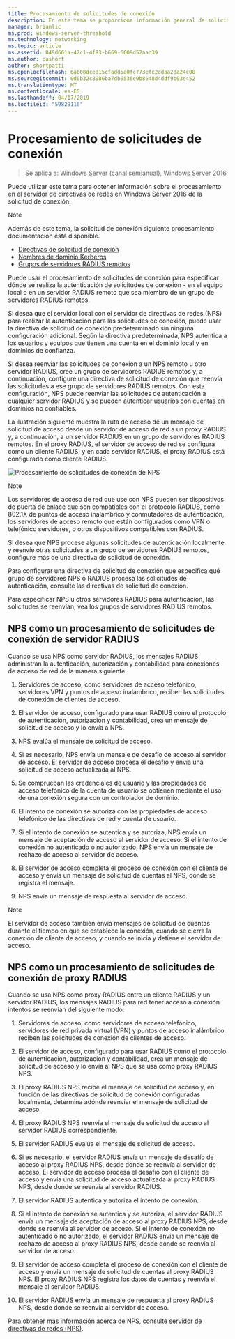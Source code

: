 ```yaml
---
title: Procesamiento de solicitudes de conexión
description: En este tema se proporciona información general de solicitud de conexión de servidor de directivas de red de procesamiento en Windows Server 2016.
manager: brianlic
ms.prod: windows-server-threshold
ms.technology: networking
ms.topic: article
ms.assetid: 849d661a-42c1-4f93-b669-6009d52aad39
ms.author: pashort
author: shortpatti
ms.openlocfilehash: 6ab08dced15cfadd5a0fc773efc2ddaa2da24c08
ms.sourcegitcommit: 0d0b32c8986ba7db9536e0b8648d4ddf9b03e452
ms.translationtype: MT
ms.contentlocale: es-ES
ms.lasthandoff: 04/17/2019
ms.locfileid: "59829116"
---
```

# <a name="connection-request-processing"></a>Procesamiento de solicitudes de conexión

>Se aplica a: Windows Server (canal semianual), Windows Server 2016

Puede utilizar este tema para obtener información sobre el procesamiento en el servidor de directivas de redes en Windows Server 2016 de la solicitud de conexión.

>[!NOTE]
>Además de este tema, la solicitud de conexión siguiente procesamiento documentación está disponible.
> - [Directivas de solicitud de conexión](nps-crp-crpolicies.md)
> - [Nombres de dominio Kerberos](nps-crp-realm-names.md)
> - [Grupos de servidores RADIUS remotos](nps-crp-rrsg.md)

Puede usar el procesamiento de solicitudes de conexión para especificar dónde se realiza la autenticación de solicitudes de conexión - en el equipo local o en un servidor RADIUS remoto que sea miembro de un grupo de servidores RADIUS remotos. 

Si desea que el servidor local con el servidor de directivas de redes (NPS) para realizar la autenticación para las solicitudes de conexión, puede usar la directiva de solicitud de conexión predeterminado sin ninguna configuración adicional. Según la directiva predeterminada, NPS autentica a los usuarios y equipos que tienen una cuenta en el dominio local y en dominios de confianza.

Si desea reenviar las solicitudes de conexión a un NPS remoto u otro servidor RADIUS, cree un grupo de servidores RADIUS remotos y, a continuación, configure una directiva de solicitud de conexión que reenvía las solicitudes a ese grupo de servidores RADIUS remotos. Con esta configuración, NPS puede reenviar las solicitudes de autenticación a cualquier servidor RADIUS y se pueden autenticar usuarios con cuentas en dominios no confiables.

La ilustración siguiente muestra la ruta de acceso de un mensaje de solicitud de acceso desde un servidor de acceso de red a un proxy RADIUS y, a continuación, a un servidor RADIUS en un grupo de servidores RADIUS remotos. En el proxy RADIUS, el servidor de acceso de red se configura como un cliente RADIUS; y en cada servidor RADIUS, el proxy RADIUS está configurado como cliente RADIUS.


![Procesamiento de solicitudes de conexión de NPS](../../media/Nps-Connection-Request-Processing/Nps-Connection-Request-Processing.jpg)


>[!NOTE]
>Los servidores de acceso de red que use con NPS pueden ser dispositivos de puerta de enlace que son compatibles con el protocolo RADIUS, como 802.1X de puntos de acceso inalámbrico y conmutadores de autenticación, los servidores de acceso remoto que están configurados como VPN o telefónico servidores, o otros dispositivos compatibles con RADIUS.

Si desea que NPS procese algunas solicitudes de autenticación localmente y reenvíe otras solicitudes a un grupo de servidores RADIUS remotos, configure más de una directiva de solicitud de conexión.

Para configurar una directiva de solicitud de conexión que especifica qué grupo de servidores NPS o RADIUS procesa las solicitudes de autenticación, consulte las directivas de solicitud de conexión.

Para especificar NPS u otros servidores RADIUS para autenticación, las solicitudes se reenvían, vea los grupos de servidores RADIUS remotos.

## <a name="nps-as-a-radius-server-connection-request-processing"></a>NPS como un procesamiento de solicitudes de conexión de servidor RADIUS

Cuando se usa NPS como servidor RADIUS, los mensajes RADIUS administran la autenticación, autorización y contabilidad para conexiones de acceso de red de la manera siguiente:

1. Servidores de acceso, como servidores de acceso telefónico, servidores VPN y puntos de acceso inalámbrico, reciben las solicitudes de conexión de clientes de acceso. 

2. El servidor de acceso, configurado para usar RADIUS como el protocolo de autenticación, autorización y contabilidad, crea un mensaje de solicitud de acceso y lo envía a NPS. 

3. NPS evalúa el mensaje de solicitud de acceso. 

4. Si es necesario, NPS envía un mensaje de desafío de acceso al servidor de acceso. El servidor de acceso procesa el desafío y envía una solicitud de acceso actualizada al NPS. 

5. Se comprueban las credenciales de usuario y las propiedades de acceso telefónico de la cuenta de usuario se obtienen mediante el uso de una conexión segura con un controlador de dominio. 

6. El intento de conexión se autoriza con las propiedades de acceso telefónico de las directivas de red y cuenta de usuario. 

7. Si el intento de conexión se autentica y se autoriza, NPS envía un mensaje de aceptación de acceso al servidor de acceso. Si el intento de conexión no autenticado o no autorizado, NPS envía un mensaje de rechazo de acceso al servidor de acceso. 

8. El servidor de acceso completa el proceso de conexión con el cliente de acceso y envía un mensaje de solicitud de cuentas al NPS, donde se registra el mensaje. 

9. NPS envía un mensaje de respuesta al servidor de acceso. 

>[!NOTE]
>El servidor de acceso también envía mensajes de solicitud de cuentas durante el tiempo en que se establece la conexión, cuando se cierra la conexión de cliente de acceso, y cuando se inicia y detiene el servidor de acceso.

## <a name="nps-as-a-radius-proxy-connection-request-processing"></a>NPS como un procesamiento de solicitudes de conexión de proxy RADIUS

Cuando se usa NPS como proxy RADIUS entre un cliente RADIUS y un servidor RADIUS, los mensajes RADIUS para red tener acceso a conexión intentos se reenvían del siguiente modo:

1. Servidores de acceso, como servidores de acceso telefónico, servidores de red privada virtual (VPN) y puntos de acceso inalámbrico, reciben las solicitudes de conexión de clientes de acceso.

2. El servidor de acceso, configurado para usar RADIUS como el protocolo de autenticación, autorización y contabilidad, crea un mensaje de solicitud de acceso y lo envía al NPS que se usa como proxy RADIUS NPS.

3. El proxy RADIUS NPS recibe el mensaje de solicitud de acceso y, en función de las directivas de solicitud de conexión configuradas localmente, determina adónde reenviar el mensaje de solicitud de acceso.

4. El proxy RADIUS NPS reenvía el mensaje de solicitud de acceso al servidor RADIUS correspondiente.

5. El servidor RADIUS evalúa el mensaje de solicitud de acceso.

6. Si es necesario, el servidor RADIUS envía un mensaje de desafío de acceso al proxy RADIUS NPS, desde donde se reenvía al servidor de acceso. El servidor de acceso procesa el desafío con el cliente de acceso y envía una solicitud de acceso actualizada al proxy RADIUS NPS, desde donde se reenvía al servidor RADIUS.

7. El servidor RADIUS autentica y autoriza el intento de conexión.

8. Si el intento de conexión se autentica y se autoriza, el servidor RADIUS envía un mensaje de aceptación de acceso al proxy RADIUS NPS, desde donde se reenvía al servidor de acceso. Si el intento de conexión no autenticado o no autorizado, el servidor RADIUS envía un mensaje de rechazo de acceso al proxy RADIUS NPS, desde donde se reenvía al servidor de acceso.

9. El servidor de acceso completa el proceso de conexión con el cliente de acceso y envía un mensaje de solicitud de cuentas al proxy RADIUS NPS. El proxy RADIUS NPS registra los datos de cuentas y reenvía el mensaje al servidor RADIUS.

10. El servidor RADIUS envía un mensaje de respuesta al proxy RADIUS NPS, desde donde se reenvía al servidor de acceso.

Para obtener más información acerca de NPS, consulte [servidor de directivas de redes (NPS)](nps-top.md).
